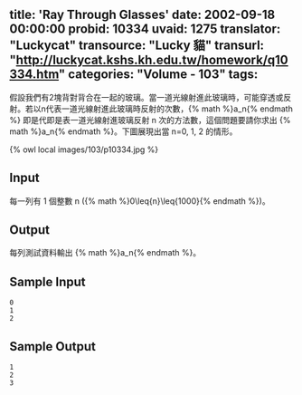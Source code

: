 title: 'Ray Through Glasses'
date: 2002-09-18 00:00:00
probid: 10334
uvaid: 1275
translator: "Luckycat"
transource: "Lucky 貓"
transurl: "http://luckycat.kshs.kh.edu.tw/homework/q10334.htm"
categories: "Volume - 103"
tags:
---

假設我們有2塊背對背合在一起的玻璃。當一道光線射進此玻璃時，可能穿透或反射。若以n代表一道光線射進此玻璃時反射的次數，{% math %}a_n{% endmath %} 即是代即是表一道光線射進玻璃反射 n 次的方法數，這個問題要請你求出 {% math %}a_n{% endmath %}。下圖展現出當 n=0, 1, 2 的情形。

{% owl local images/103/p10334.jpg %}

## Input ##

每一列有 1 個整數 n ({% math %}0\leq{n}\leq{1000}{% endmath %})。

## Output ##

每列測試資料輸出 {% math %}a_n{% endmath %}。

## Sample Input ##

	0
	1
	2

## Sample Output ##

	1
	2
	3